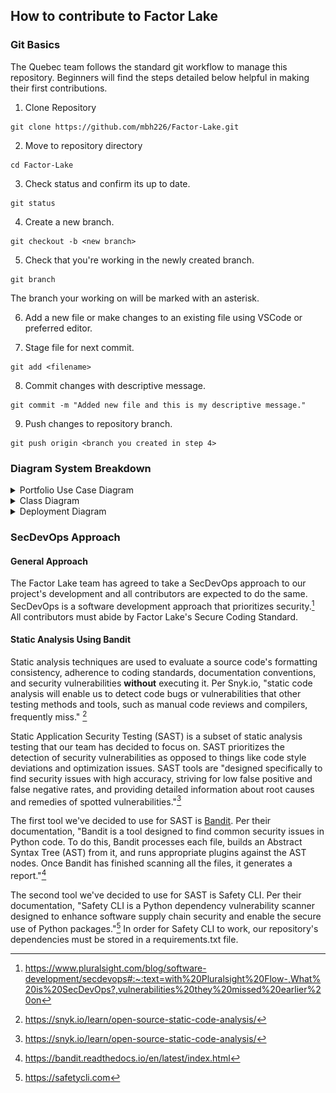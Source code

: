 ## How to contribute to Factor Lake

### Git Basics

The Quebec team follows the standard git workflow to manage this repository. Beginners will find the steps detailed below helpful in making their first contributions.

1. Clone Repository

```
git clone https://github.com/mbh226/Factor-Lake.git
```

2. Move to repository directory 

```
cd Factor-Lake
```

3. Check status and confirm its up to date.

```
git status
```

4. Create a new branch.

```
git checkout -b <new branch>
```

5. Check that you're working in the newly created branch.

```
git branch
```

The branch your working on will be marked with an asterisk.

6. Add a new file or make changes to an existing file using VSCode or preferred editor.

7. Stage file for next commit.

```
git add <filename>
```
8. Commit changes with descriptive message.

```
git commit -m "Added new file and this is my descriptive message."
```

9. Push changes to repository branch.

```
git push origin <branch you created in step 4>
```
### Diagram System Breakdown
<details>
<summary>Portfolio Use Case Diagram</summary>

  ![Portfolio Use Case Diagram](./Diagrams/build_portfolio_use_case_042025.drawio.svg)
  <sub><i>This diagram explains how the developer and the portfolio manager interact with the system. The portfolio manager(s) primarily interact with Google Drive and Google Colab, while the developer manages both code and computation via Google Colab and GitHub. This diagram aids in identifying access points and roles therefore supporting secure coding and permission management. </i></sub>
  


</details>

<details>
<summary>Class Diagram</summary>

  ![Class Diagram](./Diagrams/class_diagram_042025.drawio.svg)
  <sub><i>This diagram shows the structure and relationships between major classes in the portfolio construction system. It highlights how user inputs, market data, and various factor classes interact to compute portfolio holdings, returns, and analytics. It is useful for developers that are planning for feature extensions, testing coverage, and/or debugging.</i></sub>

</details>

<details>
<summary>Deployment Diagram</summary>

  ![Deployment Diagram](./Diagrams/deployment_042025.drawio.svg)
  <sub><i>This deployment diagram outlines how a user accesses Google Colab to run the factor portfolio notebook. It includes the OAuth-based authentication flow via Cornell IDP and Duo, Google Drive integration for data storage, and repository access from GitHub. It maps the data flow and token exchanges required to mount storage and retrieve market data securely. This is helpful for onboarding new collaborators, security reviews, and cloud resource planning. </i></sub>

</details>

### SecDevOps Approach
#### General Approach
The Factor Lake team has agreed to take a SecDevOps approach to our project's development and all contributors are expected to do the same. SecDevOps is a software development approach that prioritizes security.[^1] All contributors must abide by Factor Lake's Secure Coding Standard.

#### Static Analysis Using Bandit

Static analysis techniques are used to evaluate a source code's formatting consistency, adherence to coding standards, documentation conventions, and security vulnerabilities **without** executing it. Per Snyk.io, "static code analysis will enable us to detect code bugs or vulnerabilities that other testing methods and tools, such as manual code reviews and compilers, frequently miss." [^2] 

Static Application Security Testing (SAST) is a subset of static analysis testing that our team has decided to focus on. SAST prioritizes the detection of security vulnerabilities as opposed to things like code style deviations and optimization issues. SAST tools are "designed specifically to find security issues with high accuracy, striving for low false positive and false negative rates, and providing detailed information about root causes and remedies of spotted vulnerabilities."[^3] 

The first tool we've decided to use for SAST is [Bandit](https://bandit.readthedocs.io/en/latest/). Per their documentation, "Bandit is a tool designed to find common security issues in Python code. To do this, Bandit processes each file, builds an Abstract Syntax Tree (AST) from it, and runs appropriate plugins against the AST nodes. Once Bandit has finished scanning all the files, it generates a report."[^4]

The second tool we've decided to use for SAST is Safety CLI. Per their documentation, "Safety CLI is a Python dependency vulnerability scanner designed to enhance software supply chain security and enable the secure use of Python packages."[^5] In order for Safety CLI to work, our repository's dependencies must be stored in a requirements.txt file.

[^1]: https://www.pluralsight.com/blog/software-development/secdevops#:~:text=with%20Pluralsight%20Flow-,What%20is%20SecDevOps?,vulnerabilities%20they%20missed%20earlier%20on
[^2]: https://snyk.io/learn/open-source-static-code-analysis/
[^3]: https://snyk.io/learn/open-source-static-code-analysis/
[^4]: https://bandit.readthedocs.io/en/latest/index.html
[^5]: https://safetycli.com
